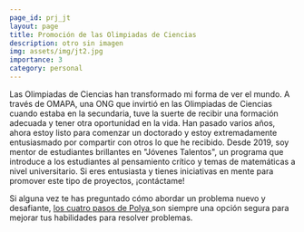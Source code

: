 ```yaml
---
page_id: prj_jt
layout: page
title: Promoción de las Olimpiadas de Ciencias
description: otro sin imagen
img: assets/img/jt2.jpg
importance: 3
category: personal
---
```


Las Olimpiadas de Ciencias han transformado mi forma de ver el mundo.
A través de OMAPA, una ONG que invirtió en las Olimpiadas de Ciencias cuando estaba en la secundaria, tuve la suerte de recibir una formación adecuada y tener otra oportunidad en la vida.
Han pasado varios años, ahora estoy listo para comenzar un doctorado y estoy extremadamente entusiasmado por compartir con otros lo que he recibido. Desde 2019, soy mentor de estudiantes brillantes en "Jóvenes Talentos", un programa que introduce
a los estudiantes al pensamiento crítico y temas de matemáticas a nivel universitario. Si eres entusiasta y tienes iniciativas en mente para promover este tipo de proyectos, ¡contáctame!

Si alguna vez te has preguntado cómo abordar un problema nuevo y desafiante, <a href="https://math.berkeley.edu/~gmelvin/polya.pdf"> los cuatro pasos de Polya </a> son siempre una opción segura para mejorar tus habilidades para resolver problemas.